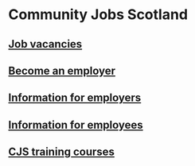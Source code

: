 # Community Jobs Scotland

## [Job vacancies](http://jobs.scvo.org.uk/)

## [Become an employer](information-for-employers/become-an-employer.md)

## [Information for employers](community-jobs-scotland/information-for-employers/index.md)

## [Information for employees](information-for-employees.md)

## [CJS training courses](CJS-training.md)

